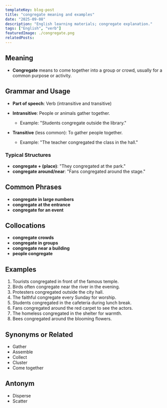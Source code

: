 ```yaml
---
templateKey: blog-post
title: "congregate meaning and examples"
date: "2025-09-08"
description: "English learning materials; congregate explanation."
tags: ["English", "verb"]
featuredImage: ./congregate.png
relatedPosts:
---
```


## Meaning

- **Congregate** means to come together into a group or crowd, usually for a common purpose or activity.

## Grammar and Usage

- **Part of speech**: Verb (intransitive and transitive)
- **Intransitive**: People or animals gather together.

  - Example: "Students congregate outside the library."

- **Transitive** (less common): To gather people together.

  - Example: "The teacher congregated the class in the hall."

### Typical Structures

- **congregate + (place)**: "They congregated at the park."
- **congregate around/near**: "Fans congregated around the stage."

## Common Phrases

- **congregate in large numbers**
- **congregate at the entrance**
- **congregate for an event**

## Collocations

- **congregate crowds**
- **congregate in groups**
- **congregate near a building**
- **people congregate**

## Examples

1. Tourists congregated in front of the famous temple.
2. Birds often congregate near the river in the evening.
3. Protesters congregated outside the city hall.
4. The faithful congregate every Sunday for worship.
5. Students congregated in the cafeteria during lunch break.
6. Fans congregated around the red carpet to see the actors.
7. The homeless congregated in the shelter for warmth.
8. Bees congregated around the blooming flowers.

## Synonyms or Related

- Gather
- Assemble
- Collect
- Cluster
- Come together

## Antonym

- Disperse
- Scatter
